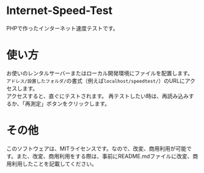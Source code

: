 # Internet-Speed-Test
PHPで作ったインターネット速度テストです。 
# 使い方 
お使いのレンタルサーバーまたはローカル開発環境にファイルを配置します。
`アドレス/設置したフォルダ/`の書式（例えば`localhost/speedtest/`）のURLにアクセスします。  
アクセスすると、直ぐにテストされます。
再テストしたい時は、再読み込みするか、「再測定」ボタンをクリックします。  
# その他
このソフトウェアは、MITライセンスです。なので、改変、商用利用が可能です。また、改変、商用利用をする際は、事前にREADME.mdファイルに改変、商用利用したことを記載してください。
